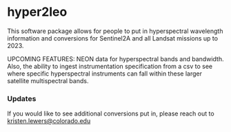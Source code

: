 # hyper2leo

This software package allows for people to put in hyperspectral wavelength information and conversions for Sentinel2A and all Landsat missions up to 2023. 

UPCOMING FEATURES: NEON data for hyperspectral bands and bandwidth. Also, the ability to ingest instrumentation specification from a csv to see where specific hyperspectral instruments can 
fall within these larger satellite multispectral  bands.

### Updates

If you would like to see additional conversions put in, please reach out to kristen.lewers@colorado.edu
